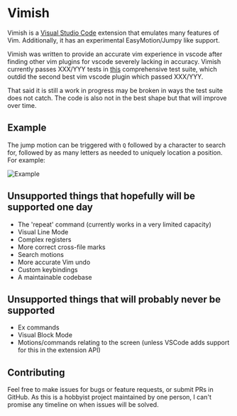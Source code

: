 # Vimish
Vimish is a [Visual Studio Code](http://code.visualstudio.com/) extension that emulates many features of Vim.
Additionally, it has an experimental EasyMotion/Jumpy like support.

Vimish was written to provide an accurate vim experience in vscode after finding other vim plugins for vscode severely lacking in accuracy.
Vimish currently passes XXX/YYY tests in [this](#TODO) comprehensive test suite, which outdid the second best vim vscode plugin which passed XXX/YYY.

That said it is still a work in progress may be broken in ways the test suite does not catch.
The code is also not in the best shape but that will improve over time.

## Example

The jump motion can be triggered with `Q` followed by a character to search for, followed by as many letters as needed
to uniquely location a position. For example:

![Example](images/jump_example.gif)

## Unsupported things that hopefully will be supported one day

* The 'repeat' command (currently works in a very limited capacity)
* Visual Line Mode
* Complex registers
* More correct cross-file marks
* Search motions
* More accurate Vim undo
* Custom keybindings
* A maintainable codebase

## Unsupported things that will probably never be supported

* Ex commands
* Visual Block Mode
* Motions/commands relating to the screen (unless VSCode adds support for this in the extension API)

## Contributing

Feel free to make issues for bugs or feature requests, or submit PRs in GitHub. As this is a hobbyist project
maintained by one person, I can't promise any timeline on when issues will be solved.
